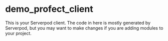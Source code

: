 # demo_profect_client

This is your Serverpod client. The code in here is mostly generated by
Serverpod, but you may want to make changes if you are adding modules to your
project.
